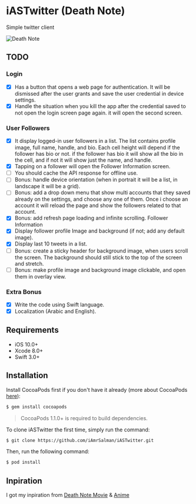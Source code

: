 # iASTwitter (Death Note)

Simple twitter client

![Death Note](https://ws3.sinaimg.cn/large/006tNc79gy1fiy8z2uj7aj307z07zq3h.jpg)

## TODO

### Login

- [x] Has a button that opens a web page for authentication. It will be dismissed after the user grants and save the user credential in device settings.
- [x] Handle the situation when you kill the app after the credential saved to not open the login screen page again. it will open the second screen.

### User Followers

- [x] It display logged-in user followers in a list. The list contains profile image, full name, handle, and bio. Each cell height will depend if the follower has bio or not. if the follower has bio it will show all the bio in the cell, and if not it will show just the name, and handle.
- [x] Tapping on a follower will open the Follower Information screen.
- [ ] You should cache the API response for offline use.
- [ ] Bonus: handle device orientation (when in portrait it will be a list, in landscape it will be a grid).
- [ ] Bonus: add a drop down menu that show multi accounts that they saved already on the settings, and choose any one of them. Once i choose an account it will reload the page and show the followers related to that account.
- [x] Bonus: add refresh page loading and infinite scrolling.
Follower Information
- [x] Display follower profile Image and background (if not; add any default image).
- [x] Display last 10 tweets in a list.
- [ ] Bonus: create a sticky header for background image, when users scroll the screen. The background should still stick to the top of the screen and stretch.
- [ ] Bonus: make profile image and background image clickable, and open them in overlay view.

### Extra Bonus

- [x] Write the code using Swift language.
- [x] Localization (Arabic and English).

## Requirements

- iOS 10.0+
- Xcode 8.0+
- Swift 3.0+

## Installation

Install CocoaPods first if you don't have it already (more about CocoaPods [here](https://cocoapods.org)):

```bash
$ gem install cocoapods
```
> CocoaPods 1.1.0+ is required to build dependencies.

To clone iASTwitter the first time, simply run the command:

```bash
$ git clone https://github.com/iAmrSalman/iASTwitter.git
```
Then, run the following command:

```bash
$ pod install
```

## Inpiration 

I got my inpiration from [Death Note Movie](https://www.youtube.com/watch?v=gvxNaSIB_WI) & [Anime](https://www.youtube.com/watch?v=tJZtOrm-WPk)
